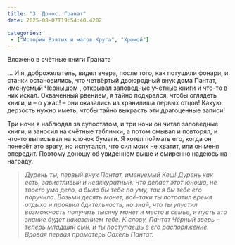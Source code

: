 ```yaml
---
title: "3. Донос. Гранат"
date: 2025-08-07T19:54:40.420Z

categories:
 - ["Истории Взятых и магов Круга", "Хромой"]
---
```


Вложено в счётные книги Граната

… И я, доброжелатель, видел вчера, после того, как потушили фонари, и
станки остановились, что четвёртый двоюродный внук дома Пантат,
именуемый Чёрнышом , открывал заповедные учётные книги и что-то в них
искал. Охваченный рвением, я тайно подкрался, чтобы оглядеть книги, и –
о ужас! – они оказались из хранилища первых отцов! Какую дерзость нужно
иметь, чтобы тайно выкрасть эти драгоценные записи!

Три ночи я наблюдал за супостатом, и три ночи он читал заповедные книги,
и заносил на счётные таблички, а потом смывал и повторял, и что-то
выписывал на клочок бумаги. Я хотел поймать его, когда он понесёт это
врагу, но испугался, что сил моих не хватит, или он меня опередит.
Поэтому доношу об увиденном выше и смиренно надеюсь на награду.

> *Дурень ты, первый внук Пантат, именуемый Кеш! Дурень как есть,
> завистливый и неаккуратный. Что делает этот юноша, не твоего ума дело,
> а было бы тебе по уму, так я бы тебе его поручила. Возьми десять
> монет, всё-таки ты потратил время отдыха и проявил бдительность, но
> знай, что ты упустил возможность получить тысячу монет и место в
> семье, и пусть это знание будет наказанием тебе. К слову, Пантат
> Чёрный зверь – теперь младший сын, и ты поступаешь в его распоряжение.
> Вдовая первая праматерь Сахель Пантат.*
